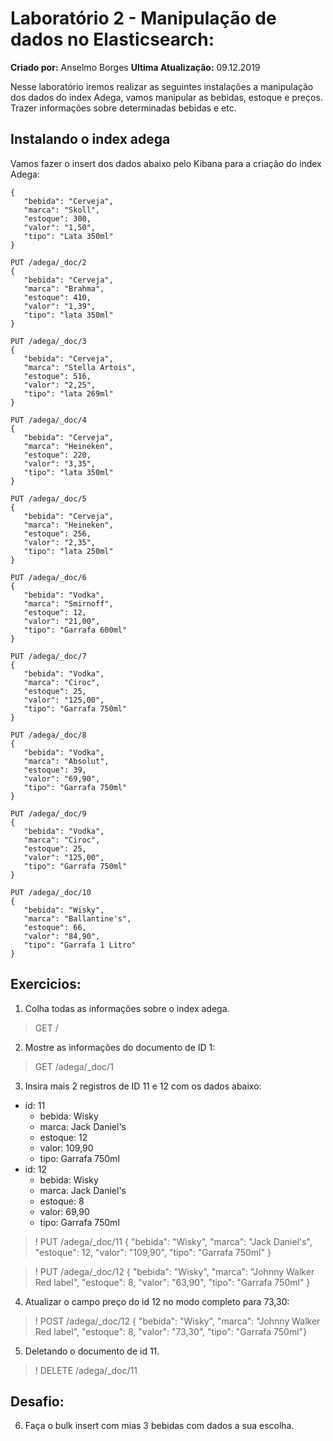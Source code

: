 # Laboratório 2 - Manipulação de dados no Elasticsearch:
**Criado por:** Anselmo Borges
**Ultima Atualização:** 09.12.2019

Nesse laboratório iremos realizar as seguintes instalações a manipulação dos dados do index Adega, vamos manipular as bebidas, estoque e preços. Trazer informações sobre determinadas bebidas e etc.

## Instalando o index adega
Vamos fazer o insert dos dados abaixo pelo Kibana para a criação do index Adega:<br>


```PUT /adega/_doc/1 
{​
   "bebida": "Cerveja",​
   "marca": "Skoll",​
   "estoque": 300,​
   "valor": "1,50",​
   "tipo": "Lata 350ml"​
}

PUT /adega/_doc/2 
{​
   "bebida": "Cerveja",​
   "marca": "Brahma",​
   "estoque": 410,​
   "valor": "1,39",​
   "tipo": "lata 350ml"​
}

PUT /adega/_doc/3
{​
   "bebida": "Cerveja",​
   "marca": "Stella Artois",​
   "estoque": 516,​
   "valor": "2,25",​
   "tipo": "lata 269ml"​
}

PUT /adega/_doc/4
{​
   "bebida": "Cerveja",​
   "marca": "Heineken",​
   "estoque": 220,​
   "valor": "3,35",​
   "tipo": "lata 350ml"​
}

PUT /adega/_doc/5
{​
   "bebida": "Cerveja",​
   "marca": "Heineken",​
   "estoque": 256,​
   "valor": "2,35",​
   "tipo": "lata 250ml"​
}

PUT /adega/_doc/6
{​
   "bebida": "Vodka",​
   "marca": "Smirnoff",​
   "estoque": 12,​
   "valor": "21,00",​
   "tipo": "Garrafa 600ml"​
}

PUT /adega/_doc/7
{​
   "bebida": "Vodka",​
   "marca": "Ciroc",​
   "estoque": 25,​
   "valor": "125,00",​
   "tipo": "Garrafa 750ml"​
}

PUT /adega/_doc/8
{​
   "bebida": "Vodka",​
   "marca": "Absolut",​
   "estoque": 39,​
   "valor": "69,90",​
   "tipo": "Garrafa 750ml"​
}

PUT /adega/_doc/9
{​
   "bebida": "Vodka",​
   "marca": "Ciroc",​
   "estoque": 25,​
   "valor": "125,00",​
   "tipo": "Garrafa 750ml"​
}

PUT /adega/_doc/10
{​
   "bebida": "Wisky",​
   "marca": "Ballantine's",​
   "estoque": 66,​
   "valor": "84,90",​
   "tipo": "Garrafa 1 Litro"​
}
``` 
## Exercicios:

1. Colha todas as informações sobre o index adega.
> GET /

2. Mostre as informações do documento de ID 1:
> GET /adega/_doc/1

3. Insira mais 2 registros de ID 11 e 12 com os dados abaixo:
* id: 11
   * bebida: Wisky
   * marca: Jack Daniel's
   * estoque: 12
   * valor: 109,90
   * tipo: Garrafa 750ml
* id: 12
   * bebida: Wisky
   * marca: Jack Daniel's
   * estoque: 8
   * valor: 69,90
   * tipo: Garrafa 750ml

>! PUT /adega/_doc/11
{​
   "bebida": "Wisky",​
   "marca": "Jack Daniel's",​
   "estoque": 12,​
   "valor": "109,90",​
   "tipo": "Garrafa 750ml"​
}

>! PUT /adega/_doc/12
{​
   "bebida": "Wisky",​
   "marca": "Johnny Walker Red label",​
   "estoque": 8,​
   "valor": "63,90",​
   "tipo": "Garrafa 750ml"​
}

4. Atualizar o campo preço do id 12 no modo completo para 73,30:
>! POST /adega/_doc/12
{​
   "bebida": "Wisky",​
   "marca": "Johnny Walker Red label",​
   "estoque": 8,​
   "valor": "73,30",​
   "tipo": "Garrafa 750ml"​
}

5. Deletando o documento de id 11.
>! DELETE /adega/_doc/11


## Desafio:
6. Faça o bulk insert com mias 3 bebidas com dados a sua escolha.